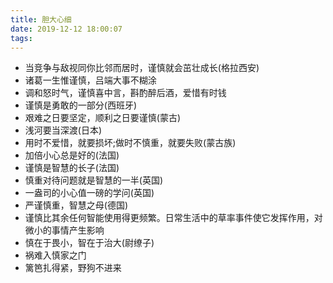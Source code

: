 ```yaml
---
title: 胆大心细
date: 2019-12-12 18:00:07
tags:
---
```

- 当竞争与敌视同你比邻而居时，谨慎就会茁壮成长(格拉西安)
- 诸葛一生惟谨慎，吕端大事不糊涂
- 调和怒时气，谨慎喜中言，斟酌醉后酒，爱惜有时钱
- 谨慎是勇敢的一部分(西班牙)
- 艰难之日要坚定，顺利之日要谨慎(蒙古)
- 浅河要当深渡(日本)
- 用时不爱惜，就要损坏;做时不慎重，就要失败(蒙古族)
- 加倍小心总是好的(法国)
- 谨慎是智慧的长子(法国)
- 慎重对待问题就是智慧的一半(英国)
- 一盎司的小心值一磅的学问(英国)
- 严谨慎重，智慧之母(德国)
- 谨慎比其余任何智能使用得更频繁。日常生活中的草率事件使它发挥作用，对微小的事情产生影响
- 慎在于畏小，智在于治大(尉缭子)
- 祸难入慎家之门
- 篱笆扎得紧，野狗不进来